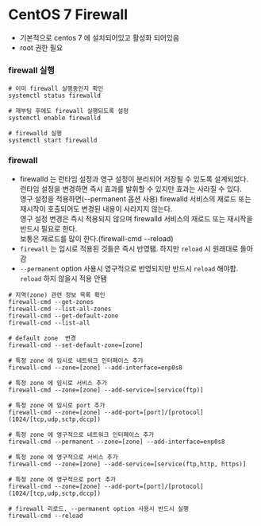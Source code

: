 # CentOS 7 Firewall

- 기본적으로 centos 7 에 설치되어있고 활성화 되어있음
- root 권한 필요

### firewall 실행 
```shell
# 이미 firewall 실행중인지 확인
systemctl status firewalld

# 재부팅 후에도 firewall 실행되도록 설정
systemctl enable firewalld

# firewalld 실행
systemctl start firewalld
```

### firewall
- firewalld 는 런타임 설정과 영구 설정이 분리되어 저장될 수 있도록 설계되었다.   
  런타임 설정을 변경하면 즉시 효과를 발휘할 수 있지만 효과는 사라질 수 있다.  
  영구 설정을 적용하면(--permanent 옵션 사용) firewalld 서비스의 재로드 또는 재시작이 호출되어도 변경된 내용이 사라지지 않는다.  
  영구 설정 변경은 즉시 적용되지 않으며 firewalld 서비스의 재로드 또는 재시작을 반드시 필요로 한다.  
  보통은 재로드를 많이 한다.(firewall-cmd --reload)
- `firewall` 는 임시로 적용된 것들은 즉시 반영됌. 하지만 `reload` 시 원래대로 돌아감
- `--permanent` option 사용시 영구적으로 반영되지만 반드시 `reload` 해야함. `reload` 하지 않을시 적용 안됌

```shell
# 지역(zone) 관련 정보 목록 확인
firewall-cmd --get-zones
firewall-cmd --list-all-zones
firewall-cmd --get-default-zone
firewall-cmd --list-all

# default zone  변경
firewall-cmd --set-default-zone=[zone]

# 특정 zone 에 임시로 네트워크 인터페이스 추가
firewall-cmd --zone=[zone] --add-interface=enp0s8

# 특정 zone 에 임시로 서비스 추가
firewall-cmd --zone=[zone] --add-service=[service(ftp)]

# 특정 zone 에 임시로 port 추가
firewall-cmd --zone=[zone] --add-port=[port]/[protocol] (1024/[tcp,udp,sctp,dccp])

# 특정 zone 에 영구적으로 네트워크 인터페이스 추가
firewall-cmd --permanent --zone=[zone] --add-interface=enp0s8

# 특정 zone 에 영구적으로 서비스 추가
firewall-cmd --zone=[zone] --add-service=[service(ftp,http, https)]

# 특정 zone 에 영구적으로 port 추가
firewall-cmd --zone=[zone] --add-port=[port]/[protocol] (1024/[tcp,udp,sctp,dccp])

# firewall 리로드. --permanent option 사용시 반드시 실행
firewall-cmd --reload
```